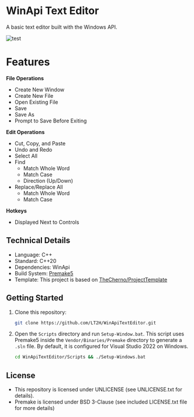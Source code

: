 # WinApi Text Editor
A basic text editor built with the Windows API.

![test](https://github.com/user-attachments/assets/afe02826-8b85-43fe-835b-66580c0285dc)
# Features
**File Operations**
- Create New Window
- Create New File
- Open Existing File
- Save
- Save As
- Prompt to Save Before Exiting

**Edit Operations**
- Cut, Copy, and Paste
- Undo and Redo
- Select All
- Find
  - Match Whole Word
  - Match Case
  - Direction (Up/Down)
- Replace/Replace All
  - Match Whole Word
  - Match Case

**Hotkeys**
  - Displayed Next to Controls

## Technical Details
  - Language: C++
  - Standard: C++20
  - Dependencies: WinApi
  - Build System: [Premake5](https://premake.github.io)
  - Template: This project is based on [TheCherno/ProjectTemplate](https://github.com/TheCherno/ProjectTemplate)

## Getting Started
1. Clone this repository:
    ```sh
    git clone https://github.com/LT2H/WinApiTextEditor.git
   
2. Open the `Scripts` directory and run `Setup-Window.bat`. This script uses Premake5 inside the `Vendor/Binaries/Premake` directory to generate a `.sln` file. By default, it is configured for Visual Studio 2022 on Windows.
   ```sh
   cd WinApiTextEditor/Scripts && ./Setup-Windows.bat

## License
- This repository is licensed under UNLICENSE (see UNLICENSE.txt for details).
- Premake is licensed under BSD 3-Clause (see included LICENSE.txt file for more details)
